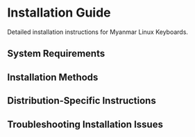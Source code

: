 # Installation Guide

Detailed installation instructions for Myanmar Linux Keyboards.

## System Requirements
## Installation Methods  
## Distribution-Specific Instructions
## Troubleshooting Installation Issues

